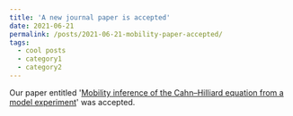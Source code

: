 ```yaml
---
title: 'A new journal paper is accepted'
date: 2021-06-21
permalink: /posts/2021-06-21-mobility-paper-accepted/
tags:
  - cool posts
  - category1
  - category2
---
```


Our paper entitled '[Mobility inference of the Cahn–Hilliard equation from a model experiment]([https://rdcu.be/cmXBX](https://urldefense.com/v3/__https://rdcu.be/cmXBX__;!!KwNVnqRv!VWygKk1Zg2mcMdJHuzqGmHfF8XqAcPOBBuh9a5hSVK1Y8aUUkwuAHqdCyR2tQQ$))' was accepted.
